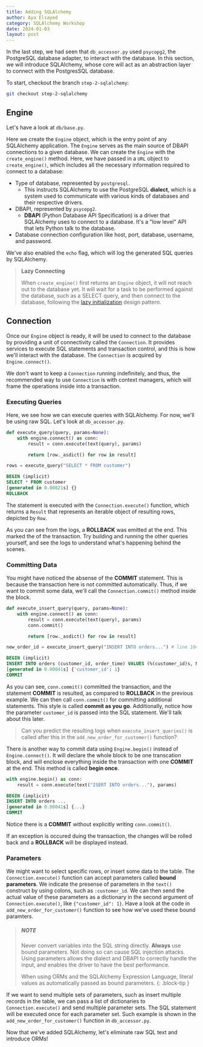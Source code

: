 ```yaml
---
title: Adding SQLAlchemy
author: Aya Elsayed
category: SQLAlchemy Workshop
date: 2024-01-03
layout: post
---
```


In the last step, we had seen that `db_accessor.py` used `psycopg2`, the PostgreSQL database adapter, to interact with the database.
In this section, we will introduce SQLAlchemy, whose core will act as an abstraction layer to connect with the PostgresSQL database.

To start, checkout the branch `step-2-sqlalchemy`:

```sh
git checkout step-2-sqlalchemy
```

## Engine

Let's have a look at `db/base.py`.

Here we create the `Engine` object, which is the entry point of any SQLAlchemy application.  The `Engine` serves as the main source of DBAPI connections to a given database. We can create the `Engine` with the `create_engine()` method. Here, we have passed in a `URL` object to `create_engine()`, which includes all the necessary information required to connect to a database:
- Type of database, represented by `postgresql`. 
    - This instructs SQLAlchemy to use the PostgreSQL **dialect**, which is a system used to communicate with various kinds of databases and their respective drivers.
- DBAPI, represented by `psycopg2`.
    - **DBAPI** (Python Database API Specification) is a driver that SQLAlchemy uses to connect to a database. It's a "low level" API that lets Python talk to the database.
- Database connection configuration like host, port, database, username, and password.

We've also enabled the `echo` flag, which will log the generated SQL queries by SQLAlchemy.

> **Lazy Connecting**
> 
> When `create_engine()` first returns an `Engine` object, it will not reach out to the database yet. It will wait for a task to be performed against the database, such as a SELECT query, and then connect to the database, following the [lazy initialization](https://en.wikipedia.org/wiki/Lazy_initialization) design pattern.


## Connection

Once our `Engine` object is ready, it will be used to connect to the database by providing a unit of connectivity called the `Connection`. It provides services to execute SQL statements and transaction control, and this is how we'll interact with the database. The `Connection` is acquired by `Engine.connect()`.

We don't want to keep a `Connection` running indefinitely, and thus, the recommended way to use `Connection` is with context managers, which will frame the operations inside into a transaction.

### Executing Queries

Here, we see how we can execute queries with SQLAlchemy. For now, we'll be using raw SQL. Let's look at `db_accessor.py`.

```py
def execute_query(query, params=None):
    with engine.connect() as conn:
        result = conn.execute(text(query), params)

        return [row._asdict() for row in result]

rows = execute_query("SELECT * FROM customer")
```

```sql
BEGIN (implicit)
SELECT * FROM customer
[generated in 0.00021s] {}
ROLLBACK
```

The statement is executed with the `Connection.execute()` function, which returns a `Result` that represents an iterable object of resulting rows, depicted by `Row`.

As you can see from the logs, a **ROLLBACK** was emitted at the end. This marked the of the transaction. Try building and running the other queries yourself, and see the logs to understand what's happening behind the scenes.


### Committing Data

You might have noticed the absense of the **COMMIT** statement. This is because the transaction here is not committed automatically. Thus, if we want to commit some data, we'll call the `Connection.commit()` method inside the block.

```py
def execute_insert_query(query, params=None):
    with engine.connect() as conn:
        result = conn.execute(text(query), params)
        conn.commit()

        return [row._asdict() for row in result]

new_order_id = execute_insert_query("INSERT INTO orders...") # line 104
```

```sql
BEGIN (implicit)
INSERT INTO orders (customer_id, order_time) VALUES (%(customer_id)s, NOW()) RETURNING id
[generated in 0.00041s] {'customer_id': 1}
COMMIT
```

As you can see, `conn.commit()` committed the transaction, and the statement **COMMIT** is resulted, as compared to **ROLLBACK** in the previous example. We can then call `conn.commit()` for committing additional statements. This style is called **commit as you go**. Additionally, notice how the parameter `customer_id` is passed into the SQL statement. We'll talk about this later.

> Can you predict the resulting logs when `execute_insert_queries()` is called after this in the `add_new_order_for_customer()` function?

There is another way to commit data using `Engine.begin()` instead of `Engine.connect()`. It will declare the whole block to be one transcation block, and will enclose everything inside the transaction with one **COMMIT** at the end. This method is called **begin once**.

```py
with engine.begin() as conn:
    result = conn.execute(text("ISERT INTO orders..."), params)
```

```sql
BEGIN (implicit)
INSERT INTO orders ...
[generated in 0.00041s] {...}
COMMIT
```

Notice there is a **COMMIT** without explicitly writing `conn.commit()`.


If an exception is occured duing the transaction, the changes will be rolled back and a **ROLLBACK** will be displayed instead.


### Parameters

We might want to select specific rows, or insert some data to the table. The `Connection.execute()` function can accept parameters called **bound parameters**. We indicate the presense of parameters in the `text()` construct by using colons, such as `:customer_id`. We can then send the actual value of these parameters as a dictionary in the second argument of `Connection.execute()`, like `{"customer_id": 1}`. Have a look at the code in `add_new_order_for_customer()` function to see how we've used these bound paramters.

> ##### NOTE
> 
> Never convert variables into the SQL string directly. **Always** use bound parameters. Not doing so can cause SQL injection attacks. Using parameters allows the dialect and DBAPI to correctly handle the input, and enables the driver to have the best performance. 
>
> When using ORMs and the SQLAlchemy Expression Language, literal values as automatically passed as bound parameters.
{: .block-tip }

If we want to send multiple sets of parameters, such as insert multiple records in the table, we can pass a list of dictionaries to `Connection.execute()` and send multiple parameter sets. The SQL statement will be executed once for each parameter set. Such example is shown in the `add_new_order_for_customer()` function in `db_accessor.py`.


Now that we've added SQLAlchemy, let's eliminate raw SQL text and introduce ORMs!
